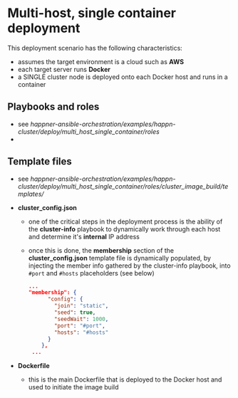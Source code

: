 # Multi-host, single container deployment

This deployment scenario has the following characteristics:

- assumes the target environment is a cloud such as **AWS**
- each target server runs **Docker**
- a SINGLE cluster node is deployed onto each Docker host and runs in a container




## Playbooks and roles

- see *happner-ansible-orchestration/examples/happn-cluster/deploy/multi_host_single_container/roles*
- ​


## Template files

- see *happner-ansible-orchestration/examples/happn-cluster/deploy/multi_host_single_container/roles/cluster_image_build/templates/*

- **cluster_config.json**

  - one of the critical steps in the deployment process is the ability of the **cluster-info** playbook to dynamically work through each host and determine it's **internal** IP address

  - once this is done, the **membership** section of the **cluster_config.json** template file is dynamically populated, by injecting the member info gathered by the cluster-info playbook, into `#port` and `#hosts` placeholders (see below)

    ```json
    ...
    "membership": {
          "config": {
            "join": "static",
            "seed": true,
            "seedWait": 1000,
            "port": "#port",
            "hosts": "#hosts"
          }
        },
     ...
    ```

- **Dockerfile**

  - this is the main Dockerfile that is deployed to the Docker host and used to initiate the image build

